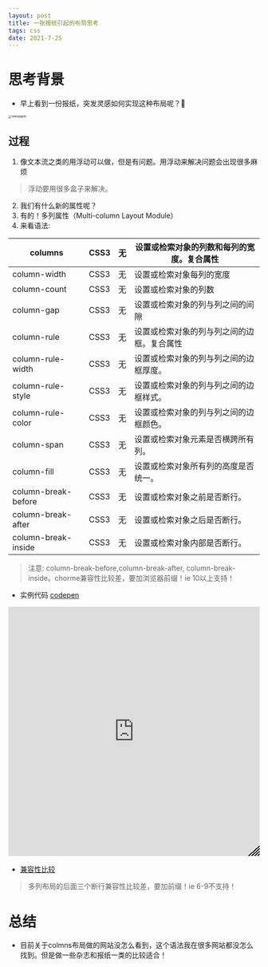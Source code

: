 ```yaml
---
layout: post
title: 一张报纸引起的布局思考
tags: css
date: 2021-7-25
---
```

# 思考背景
+ 早上看到一份报纸，突发灵感如何实现这种布局呢？🤔

<img class="lazy" data-src="{{site.url}}/assets/img/newpapers/IMG_20210724_063838.jpg" alt="newspaper" style="zoom:40%;" />

## 过程
1. 像文本流之类的用浮动可以做，但是有问题。用浮动来解决问题会出现很多麻烦
> 浮动要用很多盒子来解决。

2. 我们有什么新的属性呢？
3. 有的！多列属性（Multi-column Layout Module）
4. 来看语法:

| columns                      | CSS3 | 无   | 设置或检索对象的列数和每列的宽度。复合属性 |
| ---------------------------------------------- | ---- | ---- | ------------------------------------------ |
| column-width               | CSS3 | 无   | 设置或检索对象每列的宽度                   |
| column-count               | CSS3 | 无   | 设置或检索对象的列数                       |
| column-gap                   | CSS3 | 无   | 设置或检索对象的列与列之间的间隙           |
| column-rule                 | CSS3 | 无   | 设置或检索对象的列与列之间的边框。复合属性 |
| column-rule-width     | CSS3 | 无   | 设置或检索对象的列与列之间的边框厚度。     |
| column-rule-style     | CSS3 | 无   | 设置或检索对象的列与列之间的边框样式。     |
| column-rule-color     | CSS3 | 无   | 设置或检索对象的列与列之间的边框颜色。     |
| column-span                 | CSS3 | 无   | 设置或检索对象元素是否横跨所有列。         |
| column-fill                 | CSS3 | 无   | 设置或检索对象所有列的高度是否统一。       |
| column-break-before | CSS3 | 无   | 设置或检索对象之前是否断行。               |
| column-break-after   | CSS3 | 无   | 设置或检索对象之后是否断行。               |
| column-break-inside | CSS3 | 无   | 设置或检索对象内部是否断行。               |

> 注意: column-break-before,column-break-after, column-break-inside。chorme兼容性比较差，要加浏览器前缀！ie 10以上支持！

+ 实例代码 [codepen](https://codepen.io/cai_kai/pen/KKmZPwx)
<div style="resize: both;overflow: hidden; height: 500px;position: relative; margin-bottom: 1rem;">
<iframe height="100%" style="width: 100%;" scrolling="no" title="newspaper" src="https://codepen.io/cai_kai/embed/KKmZPwx?default-tab=css%2Cresult" frameborder="no" loading="lazy" allowtransparency="true" allowfullscreen="true">
  See the Pen <a href="https://codepen.io/cai_kai/pen/KKmZPwx">
  newspaper</a> by 山子安 (<a href="https://codepen.io/cai_kai">@cai_kai</a>)
  on <a href="https://codepen.io">CodePen</a>.
</iframe>
<!-- 拉动样式 -->
<div style="position: absolute;width: 24px;height: 24px;bottom: 0;right: 0;z-index: 5000;cursor: nwse-resize;-webkit-clip-path: polygon(100% 0, 100% 100%, 0 100%);clip-path: polygon(100% 0, 100% 100%, 0 100%);background: repeating-linear-gradient(138deg, hsla(0, 0%, 100%, .5), hsla(0, 0%, 100%, .5) 2px, #000 0, #000 4px);touch-action: none;"></div>
</div>




+ [兼容性比较](https://caniuse.com/?search=column)
> 多列布局的后面三个断行兼容性比较差，要加前缀！ie 6-9不支持！

# 总结
+ 目前关于colmns布局做的网站没怎么看到，这个语法我在很多网站都没怎么找到。但是做一些杂志和报纸一类的比较适合！